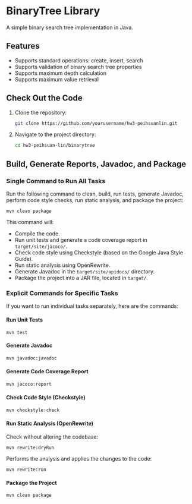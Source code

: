 
# BinaryTree Library

A simple binary search tree implementation in Java.

## Features
- Supports standard operations: create, insert, search
- Supports validation of binary search tree properties
- Supports maximum depth calculation
- Supports maximum value retrieval

## Check Out the Code

1. Clone the repository:
   ```bash
   git clone https://github.com/yourusername/hw3-peihsuanlin.git
   ```
2. Navigate to the project directory:
   ```bash
   cd hw3-peihsuan-lin/binarytree
   ```
## Build, Generate Reports, Javadoc, and Package
### Single Command to Run All Tasks
Run the following command to clean, build, run tests, generate Javadoc, perform code style checks, run static analysis, and package the project:
   ```
   mvn clean package
   ```
This command will:
-  Compile the code.
-  Run unit tests and generate a code coverage report in `target/site/jacoco/`.
-  Check code style using Checkstyle (based on the Google Java Style Guide).
-  Run static analysis using OpenRewrite.
-  Generate Javadoc in the `target/site/apidocs/` directory.
-  Package the project into a JAR file, located in `target/`.

### Explicit Commands for Specific Tasks
If you want to run individual tasks separately, here are the commands:

#### Run Unit Tests
```
mvn test
```
#### Generate Javadoc
```bash
mvn javadoc:javadoc
```
#### Generate Code Coverage Report
```bash
mvn jacoco:report
```
#### Check Code Style (Checkstyle)
```bash
mvn checkstyle:check
```
#### Run Static Analysis (OpenRewrite)
Check without altering the codebase:
```
mvn rewrite:dryRun
```
Performs the analysis and applies the changes to the code:
```
mvn rewrite:run
```
#### Package the Project
```bash
mvn clean package
```